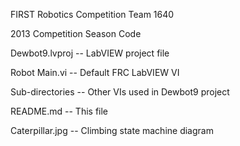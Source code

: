 FIRST Robotics Competition Team 1640

2013 Competition Season Code

Dewbot9.lvproj -- LabVIEW project file

Robot Main.vi -- Default FRC LabVIEW VI

Sub-directories -- Other VIs used in Dewbot9 project

README.md -- This file

Caterpillar.jpg -- Climbing state machine diagram
